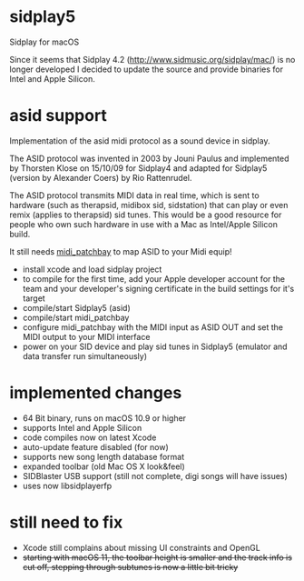 # sidplay5
Sidplay for macOS

Since it seems that Sidplay 4.2 (http://www.sidmusic.org/sidplay/mac/) is no longer developed I decided to update the source and provide binaries for Intel and Apple Silicon. 

# asid support
Implementation of the asid midi protocol as a sound device in sidplay.

The ASID protocol was invented in 2003 by Jouni Paulus and implemented by Thorsten Klose on 15/10/09 for Sidplay4 and adapted for Sidplay5 (version by Alexander Coers) by Rio Rattenrudel.

The ASID protocol transmits MIDI data in real time, which is sent to hardware (such as therapsid, midibox sid, sidstation) that can play or even remix (applies to therapsid) sid tunes. This would be a good resource for people who own such hardware in use with a Mac as Intel/Apple Silicon build. 

It still needs [midi_patchbay](https://github.com/rio-rattenrudel/midi_patchbay/tree/master) to map ASID to your Midi equip!

* install xcode and load sidplay project
* to compile for the first time, add your Apple developer account for the team and your developer's signing certificate in the build settings for it's target
* compile/start Sidplay5 (asid)
* compile/start midi_patchbay
* configure midi_patchbay with the MIDI input as ASID OUT and set the MIDI output to your MIDI interface
* power on your SID device and play sid tunes in Sidplay5 (emulator and data transfer run simultaneously)

# implemented changes
* 64 Bit binary, runs on macOS 10.9 or higher
* supports Intel and Apple Silicon
* code compiles now on latest Xcode
* auto-update feature disabled (for now)
* supports new song length database format
* expanded toolbar (old Mac OS X look&feel)
* SIDBlaster USB support (still not complete, digi songs will have issues)
* uses now libsidplayerfp

# still need to fix
* Xcode still complains about missing UI constraints and OpenGL
* ~~starting with macOS 11, the toolbar height is smaller and the track info is cut off, stepping through subtunes is now a little bit tricky~~

